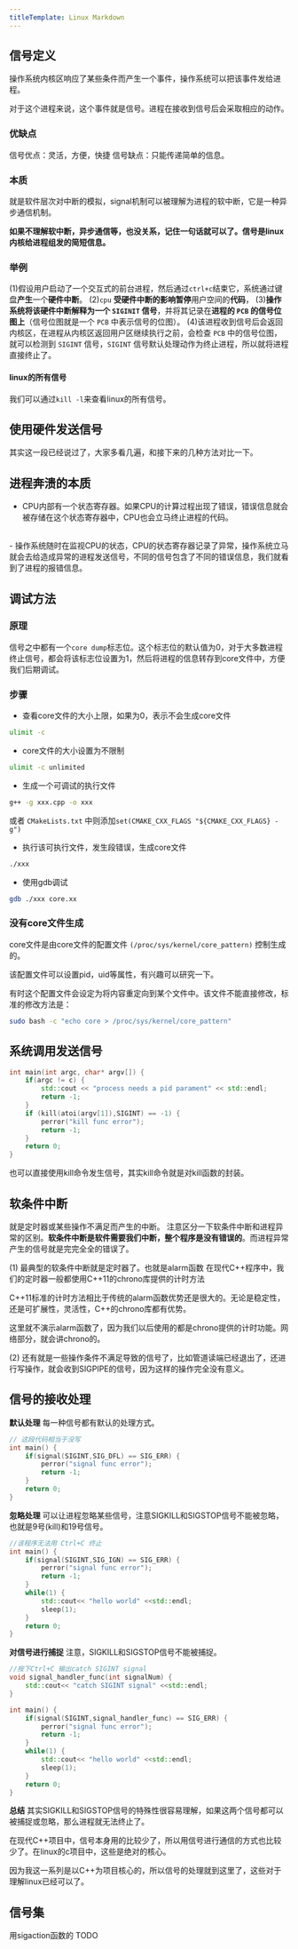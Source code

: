 ```yaml
---
titleTemplate: Linux Markdown
---
```

## 信号定义
操作系统内核区响应了某些条件而产生一个事件，操作系统可以把该事件发给进程。

对于这个进程来说，这个事件就是信号。进程在接收到信号后会采取相应的动作。






### 优缺点
信号优点：灵活，方便，快捷
信号缺点：只能传递简单的信息。

### 本质
就是软件层次对中断的模拟，signal机制可以被理解为进程的软中断，它是一种异步通信机制。

**如果不理解软中断，异步通信等，也没关系，记住一句话就可以了。信号是linux内核给进程组发的简短信息。**

### 举例
(1)假设用户启动了一个交互式的前台进程，然后通过`ctrl+c`结束它，系统通过键盘**产生**一个**硬件中断**。
(2)`cpu` **受硬件中断的影响暂停**用户空间的**代码**，
(3)**操作系统将该硬件中断解释为一个 `SIGINIT` 信号**，并将其记录在**进程的 `PCB` 的信号位图上**（信号位图就是一个 `PCB` 中表示信号的位图）。
(4)该进程收到信号后会返回内核区，在进程从内核区返回用户区继续执行之前，会检查 `PCB` 中的信号位图，就可以检测到 `SIGINT` 信号，`SIGINT` 信号默认处理动作为终止进程，所以就将进程直接终止了。

#### linux的所有信号
我们可以通过`kill -l`来查看linux的所有信号。

## 使用硬件发送信号
其实这一段已经说过了，大家多看几遍，和接下来的几种方法对比一下。


## 进程奔溃的本质

- CPU内部有一个状态寄存器。如果CPU的计算过程出现了错误，错误信息就会被存储在这个状态寄存器中，CPU也会立马终止进程的代码。
</br>
- 操作系统随时在监视CPU的状态，CPU的状态寄存器记录了异常，操作系统立马就会去给造成异常的进程发送信号，不同的信号包含了不同的错误信息，我们就看到了进程的报错信息。

## 调试方法
### 原理
信号之中都有一个`core dump`标志位。这个标志位的默认值为0，对于大多数进程终止信号，都会将该标志位设置为1，然后将进程的信息转存到core文件中，方便我们后期调试。

### 步骤
- 查看core文件的大小上限，如果为0，表示不会生成core文件
```bash
ulimit -c 
```
- core文件的大小设置为不限制
```bash
ulimit -c unlimited
```
- 生成一个可调试的执行文件
```bash
g++ -g xxx.cpp -o xxx
```
或者 `CMakeLists.txt` 中则添加`set(CMAKE_CXX_FLAGS "${CMAKE_CXX_FLAGS} -g")`
- 执行该可执行文件，发生段错误，生成core文件
```bash
./xxx
```
- 使用gdb调试
```bash
gdb ./xxx core.xx
```
### 没有core文件生成
core文件是由core文件的配置文件 `(/proc/sys/kernel/core_pattern)` 控制生成的。

该配置文件可以设置pid，uid等属性，有兴趣可以研究一下。

有时这个配置文件会设定为将内容重定向到某个文件中。该文件不能直接修改，标准的修改方法是：
```bash
sudo bash -c "echo core > /proc/sys/kernel/core_pattern"
```


## 系统调用发送信号
```cpp
int main(int argc, char* argv[]) {
    if(argc != c) {
        std::cout << "process needs a pid parament" << std::endl;
        return -1;
    }
    if (kill(atoi(argv[1]),SIGINT) == -1) {
        perror("kill func error");
        return -1;
    }
    return 0;
}
```
也可以直接使用kill命令发生信号，其实kill命令就是对kill函数的封装。



## 软条件中断
就是定时器或某些操作不满足而产生的中断。
注意区分一下软条件中断和进程异常的区别。**软条件中断是软件需要我们中断，整个程序是没有错误的**。而进程异常产生的信号就是完完全全的错误了。

(1) 最典型的软条件中断就是定时器了。也就是alarm函数
在现代C++程序中，我们的定时器一般都使用C++11的chrono库提供的计时方法

C++11标准的计时方法相比于传统的alarm函数优势还是很大的。无论是稳定性，还是可扩展性，灵活性，C++的chrono库都有优势。

这里就不演示alarm函数了，因为我们以后使用的都是chrono提供的计时功能。网络部分，就会讲chrono的。



(2) 还有就是一些操作条件不满足导致的信号了，比如管道读端已经退出了，还进行写操作，就会收到SIGPIPE的信号，因为这样的操作完全没有意义。




## 信号的接收处理

**默认处理**
每一种信号都有默认的处理方式。
```cpp
// 这段代码相当于没写
int main() {
    if(signal(SIGINT,SIG_DFL) == SIG_ERR) {
        perror("signal func error");
        return -1;
    }
    return 0;
}
```

**忽略处理**
可以让进程忽略某些信号，注意SIGKILL和SIGSTOP信号不能被忽略，也就是9号(kill)和19号信号。
```cpp
//该程序无法用 Ctrl+C 终止
int main() {
    if(signal(SIGINT,SIG_IGN) == SIG_ERR) {
        perror("signal func error");
        return -1;
    }
    while(1) {
        std::cout<< "hello world" <<std::endl;
        sleep(1);
    }
    return 0;
}
```

**对信号进行捕捉**
注意，SIGKILL和SIGSTOP信号不能被捕捉。
```cpp
//按下Ctrl+C 输出catch SIGINT signal
void signal_handler_func(int signalNum) {
    std::cout<< "catch SIGINT signal" <<std::endl;
}

int main() {
    if(signal(SIGINT,signal_handler_func) == SIG_ERR) {
        perror("signal func error");
        return -1;
    }
    while(1) {
        std::cout<< "hello world" <<std::endl;
        sleep(1);
    }
    return 0;
}
```
**总结**
其实SIGKILL和SIGSTOP信号的特殊性很容易理解，如果这两个信号都可以被捕捉或忽略，那么进程就无法终止了。

在现代C++项目中，信号本身用的比较少了，所以用信号进行通信的方式也比较少了。在linux的c项目中，这些是绝对的核心。

因为我这一系列是以C++为项目核心的，所以信号的处理就到这里了，这些对于理解linux已经可以了。

## 信号集
用sigaction函数的 TODO






